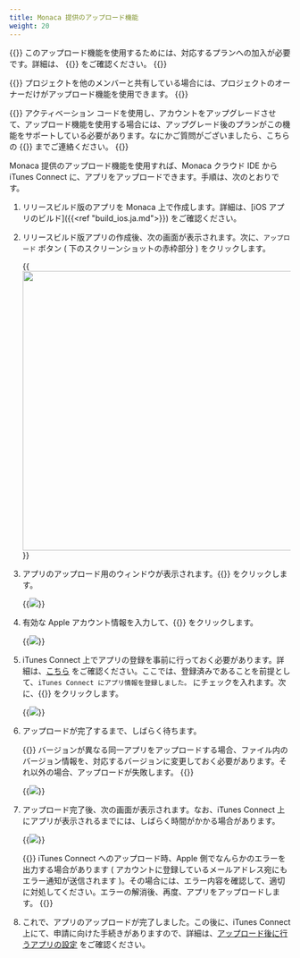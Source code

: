 ```yaml
---
title: Monaca 提供のアップロード機能
weight: 20
---
```


{{<note>}}
    このアップロード機能を使用するためには、対応するプランへの加入が必要です。詳細は、 {{<link href="https://ja.monaca.io/pricing.html" title="こちら">}} をご確認ください。
{{</note>}}

{{<note>}}
    プロジェクトを他のメンバーと共有している場合には、プロジェクトのオーナーだけがアップロード機能を使用できます。
{{</note>}}

{{<warning>}}
    アクティベーション コードを使用し、アカウントをアップグレードさせて、アップロード機能を使用する場合には、アップグレード後のプランがこの機能をサポートしている必要があります。なにかご質問がございましたら、こちらの {{<link href="https://monaca.mobi/ja/support/inquiry" title="相談窓口">}} までご連絡ください。
{{</warning>}}


Monaca 提供のアップロード機能を使用すれば、Monaca クラウド IDE から
iTunes Connect
に、アプリをアップロードできます。手順は、次のとおりです。

1.  リリースビルド版のアプリを Monaca
    上で作成します。詳細は、[iOS アプリのビルド]({{<ref "build_ios.ja.md">}}) をご確認ください。
2.  リリースビルド版アプリの作成後、次の画面が表示されます。次に、`アップロード` ボタン
    ( 下のスクリーンショットの赤枠部分 ) をクリックします。

    {{<img src="/images/monaca_ide/manual/deploy/app_submission/1.png" width="500">}}
    
3.  アプリのアップロード用のウィンドウが表示されます。{{<guilabel name="次へ">}}
    をクリックします。

    {{<img src="/images/monaca_ide/manual/deploy/app_submission/2.png">}}

4.  有効な Apple アカウント情報を入力して、{{<guilabel name="次へ">}} をクリックします。

    {{<img src="/images/monaca_ide/manual/deploy/app_submission/3.png">}}

5.  iTunes Connect
    上でアプリの登録を事前に行っておく必要があります。詳細は、[こちら](../itunes_connect/#アプリの登録)
    をご確認ください。ここでは、登録済みであることを前提として、`iTunes Connect にアプリ情報を登録しました。`
    にチェックを入れます。次に、{{<guilabel name="Upload">}} をクリックします。

    {{<img src="/images/monaca_ide/manual/deploy/app_submission/4.png">}}

6.  アップロードが完了するまで、しばらく待ちます。

    {{<note>}}
        バージョンが異なる同一アプリをアップロードする場合、ファイル内のバージョン情報を、対応するバージョンに変更しておく必要があります。それ以外の場合、アップロードが失敗します。
    {{</note>}}

    {{<img src="/images/monaca_ide/manual/deploy/app_submission/5.png">}}

7.  アップロード完了後、次の画面が表示されます。なお、iTunes Connect
    上にアプリが表示されるまでには、しばらく時間がかかる場合があります。

    {{<img src="/images/monaca_ide/manual/deploy/app_submission/6.png">}}

    {{<note>}}
    iTunes Connect へのアップロード時、Apple 側でなんらかのエラーを出力する場合があります ( アカウントに登録しているメールアドレス宛にもエラー通知が送信されます )。その場合には、エラー内容を確認して、適切に対処してください。エラーの解消後、再度、アプリをアップロードします。
    {{</note>}}

8.  これで、アプリのアップロードが完了しました。この後に、iTunes Connect
    上にて、申請に向けた手続きがありますので、詳細は、[アップロード後に行うアプリの設定](../itunes_connect/#アップロード後に行うアプリの設定)
    をご確認ください。

